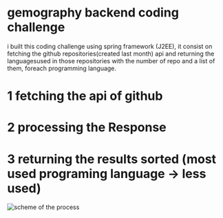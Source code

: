 # gemography backend coding challenge
i built this coding challenge using spring framework (J2EE), it consist on fetching the github repositories(created last month) api and returning the languagesused in those repositories with the number of repo and a list of them, foreach programming language.

# 1 fetching the api of github

# 2 processing the Response 

# 3 returning the results sorted (most used programing language -> less used)

![scheme of the process](http://github.com/ssaad-hassouane/gemography_backend_coding_challenge/blob/master/Scheme.JPG?raw=true)



